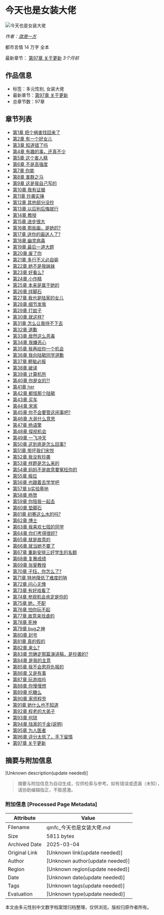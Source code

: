 # 今天也是女装大佬

![今天也是女装大佬](https://www.3gcp.com/files/article/image/4/4706/4706s.jpg)

_作者：[潋滟一方](/author/%E6%BD%8B%E6%BB%9F%E4%B8%80%E6%96%B9/)_

都市言情 14 万字 全本

最新章节： [第97章 关于更新](/read/4706/1246016.html) _3个月前_

## 作品信息

- 标签：多元性别, 女装大佬
- 最新章节：[第97章 关于更新](/read/4706/1246016.html)
- 总章节数：97章

## 章节列表

- [第1章 把个祸害找回来了](/read/4706/1245760.html)
- [第2章 有一个好女儿](/read/4706/1245762.html)
- [第3章 知道错了吗](/read/4706/1245765.html)
- [第4章 有趣的事，还真不少](/read/4706/1245767.html)
- [第5章 这个害人精](/read/4706/1245770.html)
- [第6章 不是高强度](/read/4706/1245772.html)
- [第7章 你能](/read/4706/1245775.html)
- [第8章 害群之马](/read/4706/1245778.html)
- [第9章 这是我自己写的](/read/4706/1245781.html)
- [第10章 我有证据](/read/4706/1245783.html)
- [第11章 抄袭实锤](/read/4706/1245785.html)
- [第12章 其他部分没抄](/read/4706/1245787.html)
- [第13章 以后别后悔就行](/read/4706/1245790.html)
- [第14章 教授](/read/4706/1245793.html)
- [第15章 进步很大](/read/4706/1245796.html)
- [第16章 那些画，是她的?](/read/4706/1245799.html)
- [第17章 送你的画送人了?](/read/4706/1245802.html)
- [第18章 幽灵病毒](/read/4706/1245804.html)
- [第19章 最后一道大题](/read/4706/1245807.html)
- [第20章 废了你](/read/4706/1245810.html)
- [第21章 多行不义必自毙](/read/4706/1245813.html)
- [第22章 她不是我妹妹](/read/4706/1245815.html)
- [第23章 好看么?](/read/4706/1245818.html)
- [第24章 小作精](/read/4706/1245821.html)
- [第25章 本来是属于她的](/read/4706/1245824.html)
- [第26章 绊脚石](/read/4706/1245826.html)
- [第27章 我也是陆家的女儿](/read/4706/1245829.html)
- [第28章 细节发我](/read/4706/1245832.html)
- [第29章 打蚊子](/read/4706/1245835.html)
- [第30章 就这样?](/read/4706/1245838.html)
- [第31章 怎么让我待不下去](/read/4706/1245841.html)
- [第32章 道歉](/read/4706/1245843.html)
- [第33章 居然这么恶毒](/read/4706/1245846.html)
- [第34章 我嫌恶心](/read/4706/1245849.html)
- [第35章 我再给你一个机会](/read/4706/1245851.html)
- [第36章 我向陆毓同学道歉](/read/4706/1245854.html)
- [第37章 睚眦必报](/read/4706/1245857.html)
- [第38章 破译](/read/4706/1245860.html)
- [第39章 计算机所](/read/4706/1245862.html)
- [第40章 你是女的?!](/read/4706/1245865.html)
- [第41章 her](/read/4706/1245868.html)
- [第42章 都怪那个陆毓](/read/4706/1245871.html)
- [第43章 买车](/read/4706/1245873.html)
- [第44章 宋家](/read/4706/1245876.html)
- [第45章 你不会要管这闲事吧?](/read/4706/1245879.html)
- [第46章 大哥什么意思](/read/4706/1245881.html)
- [第47章 杨语擎](/read/4706/1245884.html)
- [第48章 探视机会](/read/4706/1245887.html)
- [第49章 一飞冲天](/read/4706/1245890.html)
- [第50章 这到底是怎么回事?](/read/4706/1245892.html)
- [第51章 带坏我们宋悦](/read/4706/1245895.html)
- [第52章 我没有抄袭](/read/4706/1245899.html)
- [第53章 样题是怎么来的](/read/4706/1245902.html)
- [第54章 妈妈不是故意要冤枉你的](/read/4706/1245905.html)
- [第55章 报应](/read/4706/1245908.html)
- [第56章 也跟着去学学吧](/read/4706/1245910.html)
- [第57章 b实验基地](/read/4706/1245912.html)
- [第58章 杨贺](/read/4706/1245915.html)
- [第59章 你陪我一起去](/read/4706/1245917.html)
- [第60章 垫脚石](/read/4706/1245920.html)
- [第61章 初赛这么水的吗?](/read/4706/1245922.html)
- [第62章 博士](/read/4706/1245926.html)
- [第63章 我喜欢七班的同学](/read/4706/1245928.html)
- [第64章 你们考得很好?](/read/4706/1245930.html)
- [第65章 就是故意的](/read/4706/1245932.html)
- [第66章 就当她不要了](/read/4706/1245934.html)
- [第67章 重新安排三好学生的名额](/read/4706/1245937.html)
- [第68章 复赛成绩](/read/4706/1245940.html)
- [第69章 张斐教授](/read/4706/1245944.html)
- [第70章 子钰，你怎么了?](/read/4706/1245946.html)
- [第71章 特地降低了难度的呐](/read/4706/1245950.html)
- [第72章 问心无愧](/read/4706/1245953.html)
- [第73章 有好戏看了](/read/4706/1245956.html)
- [第74章 参观机会肯定是你的](/read/4706/1245958.html)
- [第75章 她，不配](/read/4706/1245961.html)
- [第76章 怕你玩不起](/read/4706/1245964.html)
- [第77章 故意来找虐的](/read/4706/1245966.html)
- [第78章 死神](/read/4706/1245969.html)
- [第79章 bug之神](/read/4706/1245972.html)
- [第80章 封号](/read/4706/1245975.html)
- [第81章 真的假的](/read/4706/1245978.html)
- [第82章 来么?](/read/4706/1245981.html)
- [第83章 您确定那篇演讲稿，是抄袭的?](/read/4706/1245984.html)
- [第84章 是我的主意](/read/4706/1245987.html)
- [第85章 我不会恩将仇报的](/read/4706/1245990.html)
- [第86章 又是有事](/read/4706/1245992.html)
- [第87章 玩游戏吗](/read/4706/1245995.html)
- [第88章 你慢慢想](/read/4706/1245998.html)
- [第89章 吃糖么](/read/4706/1246000.html)
- [第90章 家师程夯](/read/4706/1246001.html)
- [第91章 她什么也不知道](/read/4706/1246003.html)
- [第92章 程老的大弟子](/read/4706/1246005.html)
- [第93章 何琼](/read/4706/1246007.html)
- [第94章 陆家的千金(说明)](/read/4706/1246010.html)
- [第95章 为人医者](/read/4706/1246012.html)
- [第96章 评分太低了，手下留情](/read/4706/1246014.html)
- [第97章 关于更新](/read/4706/1246016.html)
<!-- tcd_original_link https://qmfc.net/books/3896086/ -->


## 摘要与附加信息

<!-- tcd_abstract -->
[Unknown description(update needed)]
<!-- tcd_abstract_end -->

> 摘要与附加信息为自动生成，仅供检索与参考。如有错误或遗漏（未知），请协助编辑指正，不胜感激。

### 附加信息 [Processed Page Metadata]

| Attribute       | Value                                  |
|-----------------|----------------------------------------|
| Filename        | qmfc_今天也是女装大佬.md                             |
| Size            | 5811 bytes                           |
| Archived Date   | 2025-03-04                             |
| Original Link   | [Unknown link(update needed)]                       |
| Author          | [Unknown author(update needed)]                               |
| Region          | [Unknown region(update needed)]                               |
| Date            | [Unknown date(update needed)]                                 |
| Tags            | [Unknown tags(update needed)]                                 |
| Evaluation            | [Unknown type(update needed)]                                 |
<!-- tcd_table_end -->

本文由多元性别中文数字档案馆归档整理，仅供浏览。版权归原作者所有。
